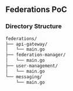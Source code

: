 ## Federations PoC

### Directory Structure

```markdown
federations/
├── api-gateway/
│   └── main.go
├── federation-manager/
│   └── main.go
├── user-management/
│   └── main.go
└── messaging/
    └── main.go
```